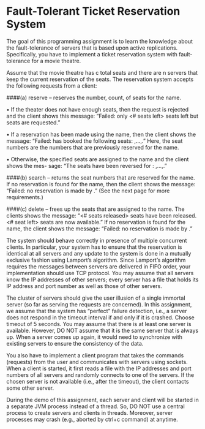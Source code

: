 # Fault-Tolerant Ticket Reservation System

The goal of this programming assignment is to learn the knowledge about the fault-tolerance of servers that is based upon active replications. Specifically, you have to implement a ticket reservation system with fault-tolerance for a movie theatre.

Assume that the movie theatre has c total seats and there are n servers that keep the current reservation of the seats. The reservation system accepts the following requests from a client:

####(a) reserve <name> <count> – reserves the number, count, of seats for the name.

• If the theater does not have enough seats, then the request is rejected and the client shows this message: “Failed: only <# seats left> seats left but <count> seats are requested.”

• If a reservation has been made using the name, then the client shows the message: “Failed: <name> has booked the following seats: <seat-number>,...,<seat-number>.” Here, the seat numbers are the numbers that are previously reserved for the name.

• Otherwise, the specified seats are assigned to the name and the client shows the mes- sage: “The seats have been reversed for <name>: <seat-number>,...,<seat-number>.”

####(b) search <name> – returns the seat numbers that are reserved for the name. If no reservation is found for the name, then the client shows the message: “Failed: no reservation is made by <name>.” (See the next page for more requirements.)

####(c) delete <name> – frees up the seats that are assigned to the name. The clients shows the message: “<# seats released> seats have been released. <# seat left> seats are now available.” If no reservation is found for the name, the client shows the message: “Failed: no reservation is made by <name>.”

The system should behave correctly in presence of multiple concurrent clients. In particular, your system has to ensure that the reservation is identical at all servers and any update to the system is done in a mutually exclusive fashion using Lamport’s algorithm. Since Lamport’s algorithm requires the messages between servers are delivered in FIFO order, your implementation should use TCP protocol. You may assume that all servers know the IP addresses of other servers; every server has a file that holds its IP address and port number as well as those of other servers.

The cluster of servers should give the user illusion of a single immortal server (so far as serving the requests are concerned). In this assignment, we assume that the system has “perfect” failure detection, i.e., a server does not respond in the timeout interval if and only if it is crashed. Choose timeout of 5 seconds. You may assume that there is at least one server is available. However, DO NOT assume that it is the same server that is always up. When a server comes up again, it would need to synchronize with existing servers to ensure the consistency of the data.

You also have to implement a client program that takes the commands (requests) from the user and communicates with servers using sockets. When a client is started, it first reads a file with the IP addresses and port numbers of all servers and randomly connects to one of the servers. If the chosen server is not available (i.e., after the timeout), the client contacts some other server.

During the demo of this assignment, each server and client will be started in a separate JVM process instead of a thread. So, DO NOT use a central process to create servers and clients in threads. Moreover, server processes may crash (e.g., aborted by ctrl+c command) at anytime.

